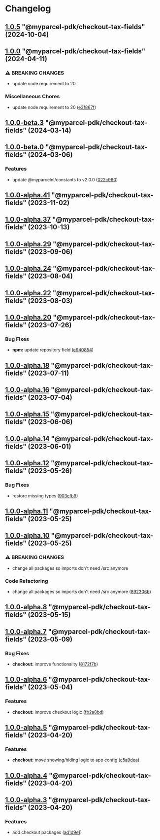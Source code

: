 # Changelog

<!-- MONODEPLOY:BELOW -->

## [1.0.5](https://github.com/myparcelnl/js-pdk/compare/@myparcel-pdk/checkout-tax-fields@1.0.4...@myparcel-pdk/checkout-tax-fields@1.0.5) "@myparcel-pdk/checkout-tax-fields" (2024-10-04)




## [1.0.0](https://github.com/myparcelnl/js-pdk/compare/@myparcel-pdk/checkout-tax-fields@1.0.0-alpha.29...@myparcel-pdk/checkout-tax-fields@1.0.0) "@myparcel-pdk/checkout-tax-fields" (2024-04-11)


### ⚠ BREAKING CHANGES

* update node requirement to 20

### Miscellaneous Chores

* update node requirement to 20 ([e3f867f](https://github.com/myparcelnl/js-pdk/commit/e3f867fd3e19245154748a6858dbad4b56673fa3))




## [1.0.0-beta.3](https://github.com/myparcelnl/js-pdk/compare/@myparcel-pdk/checkout-tax-fields@1.0.0-beta.2...@myparcel-pdk/checkout-tax-fields@1.0.0-beta.3) "@myparcel-pdk/checkout-tax-fields" (2024-03-14)




## [1.0.0-beta.0](https://github.com/myparcelnl/js-pdk/compare/@myparcel-pdk/checkout-tax-fields@1.0.0-alpha.29...@myparcel-pdk/checkout-tax-fields@1.0.0-beta.0) "@myparcel-pdk/checkout-tax-fields" (2024-03-06)


### Features

* update @myparcelnl/constants to v2.0.0 ([022c980](https://github.com/myparcelnl/js-pdk/commit/022c980950dd37b6e750c04f65e57c6435f01279))




## [1.0.0-alpha.41](https://github.com/myparcelnl/js-pdk/compare/@myparcel-pdk/checkout-tax-fields@1.0.0-alpha.40...@myparcel-pdk/checkout-tax-fields@1.0.0-alpha.41) "@myparcel-pdk/checkout-tax-fields" (2023-11-02)




## [1.0.0-alpha.37](https://github.com/myparcelnl/js-pdk/compare/@myparcel-pdk/checkout-tax-fields@1.0.0-alpha.36...@myparcel-pdk/checkout-tax-fields@1.0.0-alpha.37) "@myparcel-pdk/checkout-tax-fields" (2023-10-13)

## [1.0.0-alpha.29](https://github.com/myparcelnl/js-pdk/compare/@myparcel-pdk/checkout-tax-fields@1.0.0-alpha.28...@myparcel-pdk/checkout-tax-fields@1.0.0-alpha.29) "@myparcel-pdk/checkout-tax-fields" (2023-09-06)

## [1.0.0-alpha.24](https://github.com/myparcelnl/js-pdk/compare/@myparcel-pdk/checkout-tax-fields@1.0.0-alpha.23...@myparcel-pdk/checkout-tax-fields@1.0.0-alpha.24) "@myparcel-pdk/checkout-tax-fields" (2023-08-04)

## [1.0.0-alpha.22](https://github.com/myparcelnl/js-pdk/compare/@myparcel-pdk/checkout-tax-fields@1.0.0-alpha.21...@myparcel-pdk/checkout-tax-fields@1.0.0-alpha.22) "@myparcel-pdk/checkout-tax-fields" (2023-08-03)

## [1.0.0-alpha.20](https://github.com/myparcelnl/js-pdk/compare/@myparcel-pdk/checkout-tax-fields@1.0.0-alpha.19...@myparcel-pdk/checkout-tax-fields@1.0.0-alpha.20) "@myparcel-pdk/checkout-tax-fields" (2023-07-26)

### Bug Fixes

- **npm:** update repository
  field ([e940854](https://github.com/myparcelnl/js-pdk/commit/e940854ba1d99c0fcdada8b66f88a7c7e6060272))

## [1.0.0-alpha.18](https://github/myparcelnl/js-pdk/compare/@myparcel-pdk/checkout-tax-fields@1.0.0-alpha.17...@myparcel-pdk/checkout-tax-fields@1.0.0-alpha.18) "@myparcel-pdk/checkout-tax-fields" (2023-07-11)

## [1.0.0-alpha.16](https://github/myparcelnl/js-pdk/compare/@myparcel-pdk/checkout-tax-fields@1.0.0-alpha.15...@myparcel-pdk/checkout-tax-fields@1.0.0-alpha.16) "@myparcel-pdk/checkout-tax-fields" (2023-07-04)

## [1.0.0-alpha.15](https://github/myparcelnl/js-pdk/compare/@myparcel-pdk/checkout-tax-fields@1.0.0-alpha.14...@myparcel-pdk/checkout-tax-fields@1.0.0-alpha.15) "@myparcel-pdk/checkout-tax-fields" (2023-06-06)

## [1.0.0-alpha.14](https://github/myparcelnl/js-pdk/compare/@myparcel-pdk/checkout-tax-fields@1.0.0-alpha.13...@myparcel-pdk/checkout-tax-fields@1.0.0-alpha.14) "@myparcel-pdk/checkout-tax-fields" (2023-06-01)

## [1.0.0-alpha.12](https://github/myparcelnl/js-pdk/compare/@myparcel-pdk/checkout-tax-fields@1.0.0-alpha.11...@myparcel-pdk/checkout-tax-fields@1.0.0-alpha.12) "@myparcel-pdk/checkout-tax-fields" (2023-05-26)

### Bug Fixes

- restore missing types ([903cfb9](https://github/myparcelnl/js-pdk/commit/903cfb95f161bb5b49fbb91c4f96a7e44c524db8))

## [1.0.0-alpha.11](https://github/myparcelnl/js-pdk/compare/@myparcel-pdk/checkout-tax-fields@1.0.0-alpha.10...@myparcel-pdk/checkout-tax-fields@1.0.0-alpha.11) "@myparcel-pdk/checkout-tax-fields" (2023-05-25)

## [1.0.0-alpha.10](https://github/myparcelnl/js-pdk/compare/@myparcel-pdk/checkout-tax-fields@1.0.0-alpha.9...@myparcel-pdk/checkout-tax-fields@1.0.0-alpha.10) "@myparcel-pdk/checkout-tax-fields" (2023-05-25)

### ⚠ BREAKING CHANGES

- change all packages so imports don't need /src anymore

### Code Refactoring

- change all packages so imports don't need /src
  anymore ([892306b](https://github/myparcelnl/js-pdk/commit/892306bd3307fe8d5d011bbf6eb7654f7365347a))

## [1.0.0-alpha.8](https://github/myparcelnl/js-pdk/compare/@myparcel-pdk/checkout-tax-fields@1.0.0-alpha.7...@myparcel-pdk/checkout-tax-fields@1.0.0-alpha.8) "@myparcel-pdk/checkout-tax-fields" (2023-05-15)

## [1.0.0-alpha.7](https://github/myparcelnl/js-pdk/compare/@myparcel-pdk/checkout-tax-fields@1.0.0-alpha.6...@myparcel-pdk/checkout-tax-fields@1.0.0-alpha.7) "@myparcel-pdk/checkout-tax-fields" (2023-05-09)

### Bug Fixes

- **checkout:** improve
  functionality ([8172f7b](https://github/myparcelnl/js-pdk/commit/8172f7b72182253b87a5ab611f1aa9807cc6e63c))

## [1.0.0-alpha.6](https://github/myparcelnl/js-pdk/compare/@myparcel-pdk/checkout-tax-fields@1.0.0-alpha.5...@myparcel-pdk/checkout-tax-fields@1.0.0-alpha.6) "@myparcel-pdk/checkout-tax-fields" (2023-05-04)

### Features

- **checkout:** improve checkout
  logic ([fb2a8bd](https://github/myparcelnl/js-pdk/commit/fb2a8bd4b9404cac0fe600526d85465e3a1ee5f9))

## [1.0.0-alpha.5](https://github/myparcelnl/js-pdk/compare/@myparcel-pdk/checkout-tax-fields@1.0.0-alpha.4...@myparcel-pdk/checkout-tax-fields@1.0.0-alpha.5) "@myparcel-pdk/checkout-tax-fields" (2023-04-20)

### Features

- **checkout:** move showing/hiding logic to app
  config ([c5a9dea](https://github/myparcelnl/js-pdk/commit/c5a9dea4463efb3d293406e05fa010312faca76a))

## [1.0.0-alpha.4](https://github/myparcelnl/js-pdk/compare/@myparcel-pdk/checkout-tax-fields@1.0.0-alpha.3...@myparcel-pdk/checkout-tax-fields@1.0.0-alpha.4) "@myparcel-pdk/checkout-tax-fields" (2023-04-20)

## [1.0.0-alpha.3](https://github/myparcelnl/js-pdk/compare/@myparcel-pdk/checkout-tax-fields@1.0.0-alpha.2...@myparcel-pdk/checkout-tax-fields@1.0.0-alpha.3) "@myparcel-pdk/checkout-tax-fields" (2023-04-20)

### Features

- add checkout packages ([ad1d9e1](https://github/myparcelnl/js-pdk/commit/ad1d9e1f027af9e6124f8266f64edc0509e22a9d))
